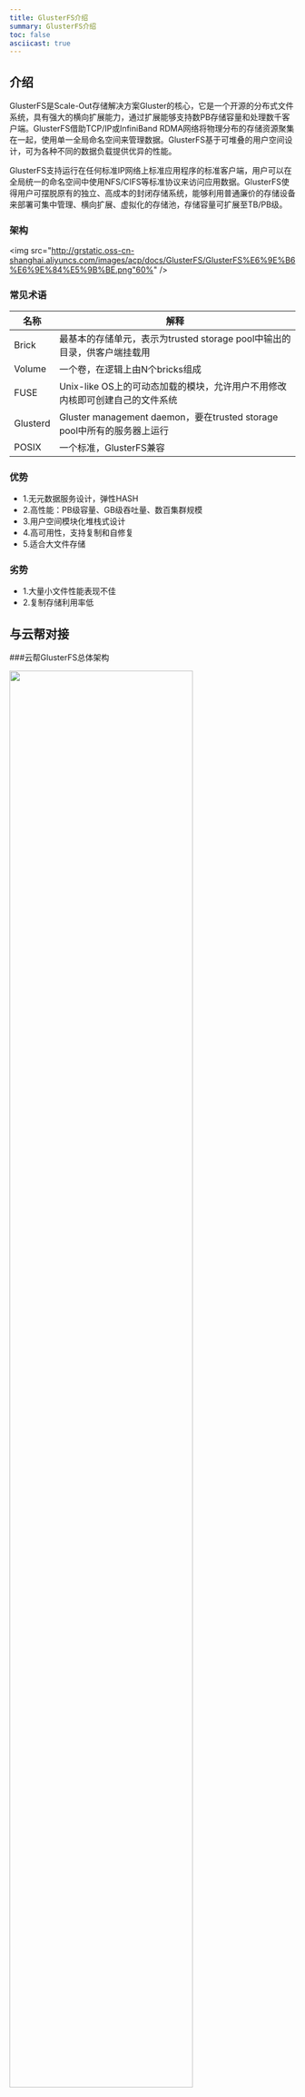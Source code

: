 ```yaml
---
title: GlusterFS介绍
summary: GlusterFS介绍
toc: false
asciicast: true
---
```


<div id="toc"></div>


## 介绍
 GlusterFS是Scale-Out存储解决方案Gluster的核心，它是一个开源的分布式文件系统，具有强大的横向扩展能力，通过扩展能够支持数PB存储容量和处理数千客户端。GlusterFS借助TCP/IP或InfiniBand RDMA网络将物理分布的存储资源聚集在一起，使用单一全局命名空间来管理数据。GlusterFS基于可堆叠的用户空间设计，可为各种不同的数据负载提供优异的性能。 
 
GlusterFS支持运行在任何标准IP网络上标准应用程序的标准客户端，用户可以在全局统一的命名空间中使用NFS/CIFS等标准协议来访问应用数据。GlusterFS使得用户可摆脱原有的独立、高成本的封闭存储系统，能够利用普通廉价的存储设备来部署可集中管理、横向扩展、虚拟化的存储池，存储容量可扩展至TB/PB级。

### 架构

<img src="http://grstatic.oss-cn-shanghai.aliyuncs.com/images/acp/docs/GlusterFS/GlusterFS%E6%9E%B6%E6%9E%84%E5%9B%BE.png"60%" />

### 常见术语
名称|	解释
----|---|
Brick|最基本的存储单元，表示为trusted storage pool中输出的目录，供客户端挂载用
Volume|一个卷，在逻辑上由N个bricks组成
FUSE|Unix-like OS上的可动态加载的模块，允许用户不用修改内核即可创建自己的文件系统
Glusterd|Gluster management daemon，要在trusted storage pool中所有的服务器上运行
POSIX|	一个标准，GlusterFS兼容

### 优势

- 1.无元数据服务设计，弹性HASH
- 2.高性能：PB级容量、GB级吞吐量、数百集群规模
- 3.用户空间模块化堆栈式设计
- 4.高可用性，支持复制和自修复
- 5.适合大文件存储

### 劣势

- 1.大量小文件性能表现不佳
- 2.复制存储利用率低



## 与云帮对接


###云帮GlusterFS总体架构

<img src="http://grstatic.oss-cn-shanghai.aliyuncs.com/images/acp/docs/GlusterFS/GlusterFS%E4%BA%91%E5%B8%AE%E6%9E%B6%E6%9E%84%E5%9B%BE.png" width="80%" />


###GlusterFS在云帮的用途


- 通过GlusterFS实现了容器存储的持久化

- (企业版)支持块设备的挂载 （支持aws块设备、ceph的块设备）


###云帮使用的卷类型（生产环境推荐的卷类型）

####distribute replica volume 分布式复制卷

<img src="http://grstatic.oss-cn-shanghai.aliyuncs.com/images/acp/docs/GlusterFS/GlusterFS%E5%88%86%E5%B8%83%E5%BC%8F%E5%A4%8D%E5%88%B6%E5%8D%B7.png" width="80%" />

Brick server 数量是镜像数的倍数,可以在 2 个或多个节点之间复制数据。分布式的复制卷，volume 中 brick 所包含的存储服务器数必须是 replica 的倍数(>=2倍)，兼顾分布式和复制式的功能。

- 创建语法：gluster volume create [replica ] [transport tcp | rdma | tcp,rdma]
- 例子：`gluster volume create test-volume replica 2 transport tcp server1:/exp1 server2:/exp2 server3:/exp3 server4:/exp4`
 

- 更多卷类型：[详细资料](http://docs.gluster.org/en/latest/Administrator%20Guide/Setting%20Up%20Volumes/)

###云帮目录结构介绍

- 所有控制节点和计算节点都需要挂载/grdata目录

```
例如:/grdata/tenant/5dfda738ae214401bd832a9fe630a793/service/da91fa02f650ea5ac115884fac68fa4e/

/grdata/tenant
##存放所有用户的目录

5dfda738ae214401bd832a9fe630a793
##表示一个用户

service
##所有服务存放的目录

da91fa02f650ea5ac115884fac68fa4e
##表示一个服务
```

